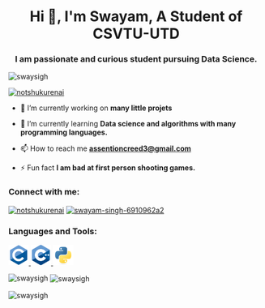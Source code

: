 <h1 align="center">Hi 👋, I'm Swayam, A Student of CSVTU-UTD</h1>
<h3 align="center">I am passionate and curious student pursuing Data Science.</h3>

<p align="left"> <img src="https://komarev.com/ghpvc/?username=swaysigh&label=Profile%20views&color=0e75b6&style=flat" alt="swaysigh" /> </p>

<p align="left"> <a href="https://twitter.com/notshukurenai" target="blank"><img src="https://img.shields.io/twitter/follow/notshukurenai?logo=twitter&style=for-the-badge" alt="notshukurenai" /></a> </p>

- 🔭 I’m currently working on **many little projets**

- 🌱 I’m currently learning **Data science and algorithms with many programming languages.**

- 📫 How to reach me **assentioncreed3@gmail.com**

- ⚡ Fun fact **I am bad at first person shooting games.**

<h3 align="left">Connect with me:</h3>
<p align="left">
<a href="https://twitter.com/notshukurenai" target="blank"><img align="center" src="https://raw.githubusercontent.com/rahuldkjain/github-profile-readme-generator/master/src/images/icons/Social/twitter.svg" alt="notshukurenai" height="30" width="40" /></a>
<a href="https://linkedin.com/in/swayam-singh-6910962a2" target="blank"><img align="center" src="https://raw.githubusercontent.com/rahuldkjain/github-profile-readme-generator/master/src/images/icons/Social/linked-in-alt.svg" alt="swayam-singh-6910962a2" height="30" width="40" /></a>
</p>

<h3 align="left">Languages and Tools:</h3>
<p align="left"> <a href="https://www.cprogramming.com/" target="_blank" rel="noreferrer"> <img src="https://raw.githubusercontent.com/devicons/devicon/master/icons/c/c-original.svg" alt="c" width="40" height="40"/> </a> <a href="https://www.w3schools.com/cpp/" target="_blank" rel="noreferrer"> <img src="https://raw.githubusercontent.com/devicons/devicon/master/icons/cplusplus/cplusplus-original.svg" alt="cplusplus" width="40" height="40"/> </a> <a href="https://www.python.org" target="_blank" rel="noreferrer"> <img src="https://raw.githubusercontent.com/devicons/devicon/master/icons/python/python-original.svg" alt="python" width="40" height="40"/> </a> </p>

<p><img align="left" src="https://github-readme-stats.vercel.app/api/top-langs?username=swaysigh&show_icons=true&locale=en&layout=compact" alt="swaysigh" /></p>

<p>&nbsp;<img align="center" src="https://github-readme-stats.vercel.app/api?username=swaysigh&show_icons=true&locale=en" alt="swaysigh" /></p>

<p><img align="center" src="https://github-readme-streak-stats.herokuapp.com/?user=swaysigh&" alt="swaysigh" /></p>

